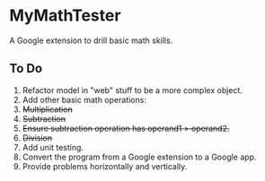 MyMathTester
============

A Google extension to drill basic math skills.

To Do
-----
1. Refactor model in "web" stuff to be a more complex object.
1. Add other basic math operations:
  1. ~~Multiplication~~
  1. ~~Subtraction~~
  1. ~~Ensure subtraction operation has operand1 > operand2.~~
  1. ~~Division~~
1. Add unit testing.
1. Convert the program from a Google extension to a Google app.
1. Provide problems horizontally and vertically.

